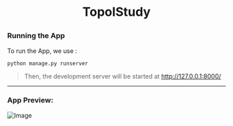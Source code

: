 # <p align="center"> TopolStudy </p>
### Running the App
To run the App, we use :
```
python manage.py runserver
```
> Then, the development server will be started at http://127.0.0.1:8000/
---
### App Preview:
![Image](https://s10.gifyu.com/images/Animation353808c6e13e72442.gif)

